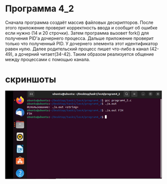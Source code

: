 # Программа 4_2 
Сначала программа создаёт массив файловых дескрипторов. После этого приложение проверит корректность ввода и сообщит об ошибке если нужно (14 и 20 строчки). Затем программа вызовет fork() для получения PID'а дочернего процесса. Дальше приложение проверит только что полученный PID. У дочернего элемента этот идентификатор равен нулю. Далее родительский процесс пишет что-либо в канал (42-49), а дочерний читает(34-42). Таким образом реализуется общение между процессами с помощью канала.
# скриншоты
![01](IMAGE/programm4_2.png)

